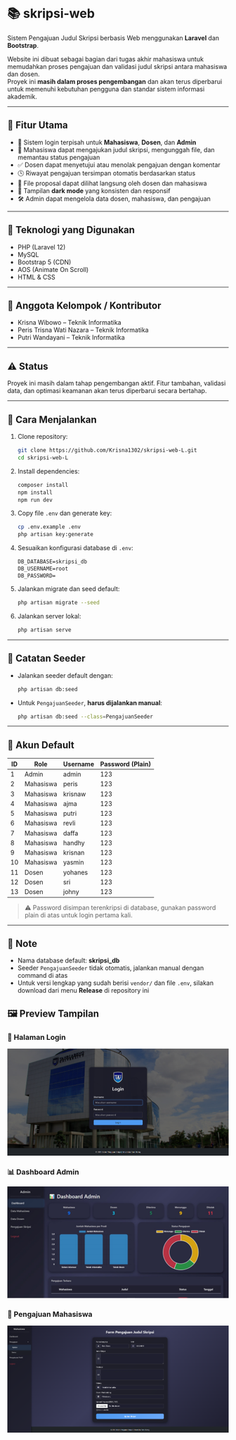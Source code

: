 # 📚 skripsi-web

Sistem Pengajuan Judul Skripsi berbasis Web menggunakan **Laravel** dan **Bootstrap**.

Website ini dibuat sebagai bagian dari tugas akhir mahasiswa untuk memudahkan proses pengajuan dan validasi judul skripsi antara mahasiswa dan dosen.  
Proyek ini **masih dalam proses pengembangan** dan akan terus diperbarui untuk memenuhi kebutuhan pengguna dan standar sistem informasi akademik.

---

## 🔧 Fitur Utama

- 🔐 Sistem login terpisah untuk **Mahasiswa**, **Dosen**, dan **Admin**
- 📄 Mahasiswa dapat mengajukan judul skripsi, mengunggah file, dan memantau status pengajuan
- ✅ Dosen dapat menyetujui atau menolak pengajuan dengan komentar
- 🕓 Riwayat pengajuan tersimpan otomatis berdasarkan status
- 📁 File proposal dapat dilihat langsung oleh dosen dan mahasiswa
- 🎨 Tampilan **dark mode** yang konsisten dan responsif
- 🛠 Admin dapat mengelola data dosen, mahasiswa, dan pengajuan

---

## 🧱 Teknologi yang Digunakan

- PHP (Laravel 12)
- MySQL
- Bootstrap 5 (CDN)
- AOS (Animate On Scroll)
- HTML & CSS

---

## 👥 Anggota Kelompok / Kontributor

- Krisna Wibowo – Teknik Informatika
- Peris Trisna Wati Nazara – Teknik Informatika 
- Putri Wandayani – Teknik Informatika

---

## ⚠️ Status

Proyek ini masih dalam tahap pengembangan aktif. Fitur tambahan, validasi data, dan optimasi keamanan akan terus diperbarui secara bertahap.

---

## 📂 Cara Menjalankan

1. Clone repository:

   ```bash
   git clone https://github.com/Krisna1302/skripsi-web-L.git
   cd skripsi-web-L
   ```

2. Install dependencies:

   ```bash
   composer install
   npm install
   npm run dev
   ```

3. Copy file `.env` dan generate key:

   ```bash
   cp .env.example .env
   php artisan key:generate
   ```

4. Sesuaikan konfigurasi database di `.env`:

   ```
   DB_DATABASE=skripsi_db
   DB_USERNAME=root
   DB_PASSWORD=
   ```

5. Jalankan migrate dan seed default:

   ```bash
   php artisan migrate --seed
   ```

6. Jalankan server lokal:

   ```bash
   php artisan serve
   ```

---

## 🌱 Catatan Seeder

* Jalankan seeder default dengan:

  ```bash
  php artisan db:seed
  ```

* Untuk `PengajuanSeeder`, **harus dijalankan manual**:

  ```bash
  php artisan db:seed --class=PengajuanSeeder
  ```

---

## 👤 Akun Default

| ID | Role      | Username | Password (Plain) |
| -- | --------- | -------- | ---------------- |
| 1  | Admin     | admin    | 123              |
| 2  | Mahasiswa | peris    | 123              |
| 3  | Mahasiswa | krisnaw  | 123              |
| 4  | Mahasiswa | ajma     | 123              |
| 5  | Mahasiswa | putri    | 123              |
| 6  | Mahasiswa | revli    | 123              |
| 7  | Mahasiswa | daffa    | 123              |
| 8  | Mahasiswa | handhy   | 123              |
| 9  | Mahasiswa | krisnan  | 123              |
| 10 | Mahasiswa | yasmin   | 123              |
| 11 | Dosen     | yohanes  | 123              |
| 12 | Dosen     | sri      | 123              |
| 13 | Dosen     | johny    | 123              |

> ⚠️ Password disimpan terenkripsi di database, gunakan password plain di atas untuk login pertama kali.

---

## 📝 Note

* Nama database default: **skripsi\_db**
* Seeder `PengajuanSeeder` tidak otomatis, jalankan manual dengan command di atas
* Untuk versi lengkap yang sudah berisi `vendor/` dan file `.env`, silakan download dari menu **Release** di repository ini

## 🖼️ Preview Tampilan

### 🔑 Halaman Login
![Login Page](https://raw.githubusercontent.com/Krisna1302/skripsi-web-L/dokumentasi/attachment/MenuLogin.png)

### 📊 Dashboard Admin
![Dashboard Admin](https://raw.githubusercontent.com/Krisna1302/skripsi-web-L/dokumentasi/attachment/UI_Admin/1.dashboard_admin.png)

### 📝 Pengajuan Mahasiswa
![Pengajuan Mahasiswa](https://raw.githubusercontent.com/Krisna1302/skripsi-web-L/dokumentasi/attachment/UI_Mahasiswa/2.AjukanMhs.png)
